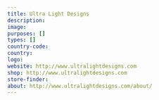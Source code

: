 ```yaml
---
title: Ultra Light Designs
description:
image:
purposes: []
types: []
country-code:
country:
logo:
website: http://www.ultralightdesigns.com
shop: http://www.ultralightdesigns.com
store-finder:
about: http://www.ultralightdesigns.com/about/
---
```

